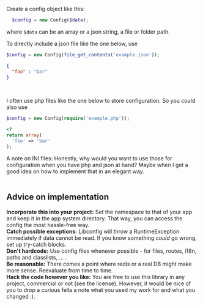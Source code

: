 Create a config object like this:
```php
  $config = new Config($data);
```
where `$data` can be an array or a json string, a file or folder path.  

To directly include a json file like the one below, use 
```php
$config = new Config(file_get_contents('example.json'));
```
```json
{
  "foo" : "bar"
}
```
&nbsp;  

I often use php files like the one below to store configuration. So you could also use 
```php
$config = new Config(require('example.php'));
```
```php
<?
return array(
  'foo' => 'bar'
);
```

A note on INI files: Honestly, why would you want to use those for configuration when you have php and json at hand? Maybe when I get a good idea on how to implement that in an elegant way.
&nbsp;  
&nbsp;  

## Advice on implementation
**Incorporate this into your project:** Set the namespace to that of your app and keep it in the app system directory. That way, you can access the config the most hassle-free way.  
**Catch possible exceptions:** Libconfig will throw a RuntimeException immediately if data cannot be read. If you know something *could* go wrong, set up try-catch blocks.  
**Don't hardcode:** Use config files whenever possible - for files, routes, i18n, paths and classlists, ... .  
**Be reasonable:** There comes a point where redis or a real DB might make more sense. Reevaluate from time to time.  
**Hack the code however you like:** You are free to use this library in any project, commercial or not (see the license). However, it would be nice of you to drop a curious fella a note what you used my work for and what you changed :).
